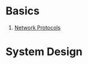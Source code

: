 <h1>Basics</h1>
  <ol>
    <li><a href="Basics/Network Protocol/README.md">Network Protocols</a></li>
  </ol> 
    
<h1>System Design</h1>
